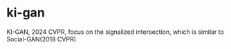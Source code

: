 # ki-gan
KI-GAN, 2024 CVPR, focus on the signalized intersection, which is similar to Social-GAN(2018 CVPR)
